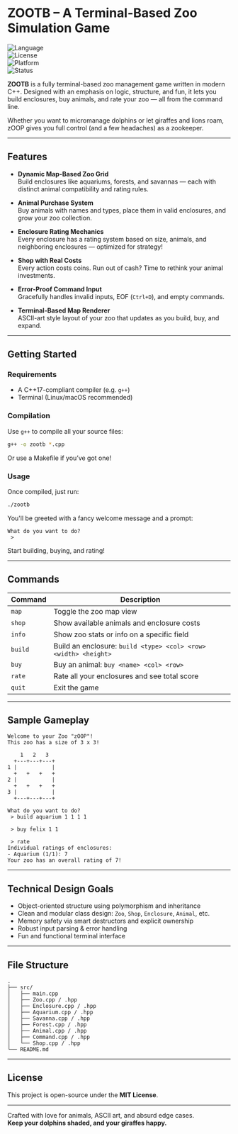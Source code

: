 # ZOOTB – A Terminal-Based Zoo Simulation Game

![Language](https://img.shields.io/badge/Language-C++-blue.svg)  
![License](https://img.shields.io/badge/License-MIT-green.svg)  
![Platform](https://img.shields.io/badge/Platform-Unix%2Flike-lightgrey)  
![Status](https://img.shields.io/badge/Status-Playably%20Addictive-brightgreen)

**ZOOTB** is a fully terminal-based zoo management game written in modern C++. Designed with an emphasis on logic, structure, and fun, it lets you build enclosures, buy animals, and rate your zoo — all from the command line.

Whether you want to micromanage dolphins or let giraffes and lions roam, zOOP gives you full control (and a few headaches) as a zookeeper.

---

## Features

- **Dynamic Map-Based Zoo Grid**  
  Build enclosures like aquariums, forests, and savannas — each with distinct animal compatibility and rating rules.

- **Animal Purchase System**  
  Buy animals with names and types, place them in valid enclosures, and grow your zoo collection.

- **Enclosure Rating Mechanics**  
  Every enclosure has a rating system based on size, animals, and neighboring enclosures — optimized for strategy!

- **Shop with Real Costs**  
  Every action costs coins. Run out of cash? Time to rethink your animal investments.

- **Error-Proof Command Input**  
  Gracefully handles invalid inputs, EOF (`Ctrl+D`), and empty commands.

- **Terminal-Based Map Renderer**  
  ASCII-art style layout of your zoo that updates as you build, buy, and expand.

---

## Getting Started

### Requirements

- A C++17-compliant compiler (e.g. `g++`)
- Terminal (Linux/macOS recommended)

### Compilation

Use `g++` to compile all your source files:

```bash
g++ -o zootb *.cpp
```

Or use a Makefile if you’ve got one!

### Usage

Once compiled, just run:

```bash
./zootb
```

You'll be greeted with a fancy welcome message and a prompt:

```text
What do you want to do?
 >
```

Start building, buying, and rating!

---

## Commands

| Command        | Description |
|----------------|-------------|
| `map`          | Toggle the zoo map view |
| `shop`         | Show available animals and enclosure costs |
| `info`         | Show zoo stats or info on a specific field |
| `build`        | Build an enclosure: `build <type> <col> <row> <width> <height>` |
| `buy`          | Buy an animal: `buy <name> <col> <row>` |
| `rate`         | Rate all your enclosures and see total score |
| `quit`         | Exit the game |

---

## Sample Gameplay

```
Welcome to your Zoo "zOOP"!
This zoo has a size of 3 x 3!

    1   2   3
  +---+---+---+
1 |           |
  +   +   +   +
2 |           |
  +   +   +   +
3 |           |
  +---+---+---+

What do you want to do?
 > build aquarium 1 1 1 1

 > buy felix 1 1

 > rate
Individual ratings of enclosures:
- Aquarium (1/1): 7
Your zoo has an overall rating of 7!
```

---

## Technical Design Goals

- Object-oriented structure using polymorphism and inheritance
- Clean and modular class design: `Zoo`, `Shop`, `Enclosure`, `Animal`, etc.
- Memory safety via smart destructors and explicit ownership
- Robust input parsing & error handling
- Fun and functional terminal interface

---

## File Structure

```
.
├── src/
│   ├── main.cpp
│   ├── Zoo.cpp / .hpp
│   ├── Enclosure.cpp / .hpp
│   ├── Aquarium.cpp / .hpp
│   ├── Savanna.cpp / .hpp
│   ├── Forest.cpp / .hpp
│   ├── Animal.cpp / .hpp
│   ├── Command.cpp / .hpp
│   └── Shop.cpp / .hpp
└── README.md
```

---

## License

This project is open-source under the **MIT License**.

---

Crafted with love for animals, ASCII art, and absurd edge cases.  
**Keep your dolphins shaded, and your giraffes happy.**
